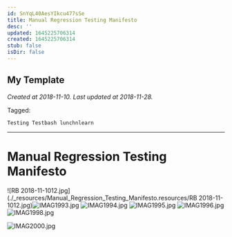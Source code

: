 ```yaml
---
id: SnYqL40AesYIkcu477sSe
title: Manual Regression Testing Manifesto
desc: ''
updated: 1645225706314
created: 1645225706314
stub: false
isDir: false
---
```

My Template
---

_Created at 2018-11-10._
_Last updated at 2018-11-28._



Tagged: 
```
Testing Testbash lunchnlearn
```


---

# Manual Regression Testing Manifesto


![RB 2018-11-1012.jpg](./_resources/Manual_Regression_Testing_Manifesto.resources/RB 2018-11-1012.jpg)![IMAG1993.jpg](./_resources/Manual_Regression_Testing_Manifesto.resources/IMAG1993.jpg)
![IMAG1994.jpg](./_resources/Manual_Regression_Testing_Manifesto.resources/IMAG1994.jpg)
![IMAG1995.jpg](./_resources/Manual_Regression_Testing_Manifesto.resources/IMAG1995.jpg)
![IMAG1996.jpg](./_resources/Manual_Regression_Testing_Manifesto.resources/IMAG1996.jpg)
![IMAG1998.jpg](./_resources/Manual_Regression_Testing_Manifesto.resources/IMAG1998.jpg)

![IMAG2000.jpg](./_resources/Manual_Regression_Testing_Manifesto.resources/IMAG2000.jpg)

